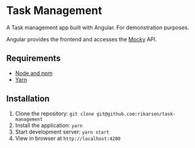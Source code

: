 # Task Management

A Task management app built with Angular. For demonstration purposes.

Angular provides the frontend and accesses the [Mocky](https://www.mocky.io/) API.

## Requirements

- [Node and npm](http://nodejs.org)
- [Yarn](https://yarnpkg.com/)

## Installation

1. Clone the repository: `git clone git@github.com:rikarsen/task-management`
2. Install the application: `yarn`
3. Start development server: `yarn start`
4. View in browser at `http://localhost:4200`
